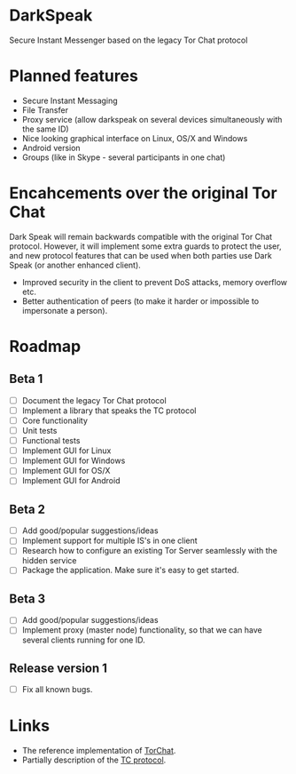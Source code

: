 # DarkSpeak

Secure Instant Messenger based on the legacy Tor Chat protocol

# Planned features
- Secure Instant Messaging
- File Transfer
- Proxy service (allow darkspeak on several devices simultaneously with the same ID)
- Nice looking graphical interface on Linux, OS/X and Windows
- Android version
- Groups (like in Skype - several participants in one chat)

# Encahcements over the original Tor Chat

Dark Speak will remain backwards compatible with the original Tor Chat
protocol. However, it will implement some extra guards to protect the
user, and new protocol features that can be used when both parties use
Dark Speak (or another enhanced client).

- Improved security in the client to prevent DoS attacks, memory overflow etc.
- Better authentication of peers (to make it harder or impossible to impersonate a person).

# Roadmap
## Beta 1
- [ ] Document the legacy Tor Chat protocol
- [ ] Implement a library that speaks the TC protocol
 - [ ] Core functionality
 - [ ] Unit tests
 - [ ] Functional tests
- [ ] Implement GUI for Linux
- [ ] Implement GUI for Windows
- [ ] Implement GUI for OS/X
- [ ] Implement GUI for Android

## Beta 2
- [ ] Add good/popular suggestions/ideas
- [ ] Implement support for multiple IS's in one client
- [ ] Research how to configure an existing Tor Server seamlessly with the hidden service
- [ ] Package the application. Make sure it's easy to get started.

## Beta 3
- [ ] Add good/popular suggestions/ideas
- [ ] Implement proxy (master node) functionality, so that we can have several clients running for one ID.

## Release version 1
- [ ] Fix all known bugs.


# Links
 - The reference implementation of [TorChat](https://github.com/prof7bit/TorChat).
 - Partially description of the [TC protocol](https://www.meebey.net/research/torchat_protocol/).
 